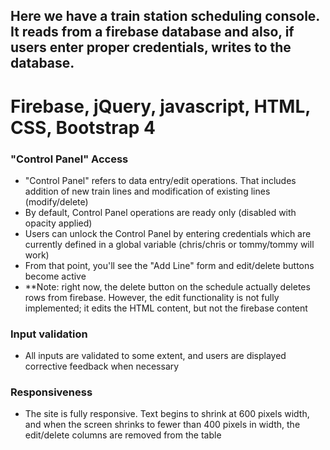 ## Here we have a train station scheduling console. It reads from a firebase database and also, if users enter proper credentials, writes to the database.

# Firebase, jQuery, javascript, HTML, CSS, Bootstrap 4

### "Control Panel" Access
* "Control Panel" refers to data entry/edit operations. That includes addition of new train lines and modification of existing lines (modify/delete)
* By default, Control Panel operations are ready only (disabled with opacity applied)
* Users can unlock the Control Panel by entering credentials which are currently defined in a global variable (chris/chris or tommy/tommy will work)
* From that point, you'll see the "Add Line" form and edit/delete buttons become active
* **Note: right now, the delete button on the schedule actually deletes rows from firebase. However, the edit functionality is not fully implemented; it edits the HTML content, but not the firebase content

### Input validation
* All inputs are validated to some extent, and users are displayed corrective feedback when necessary

### Responsiveness
* The site is fully responsive. Text begins to shrink at 600 pixels width, and when the screen shrinks to fewer than 400 pixels in width, the edit/delete columns are removed from the table

